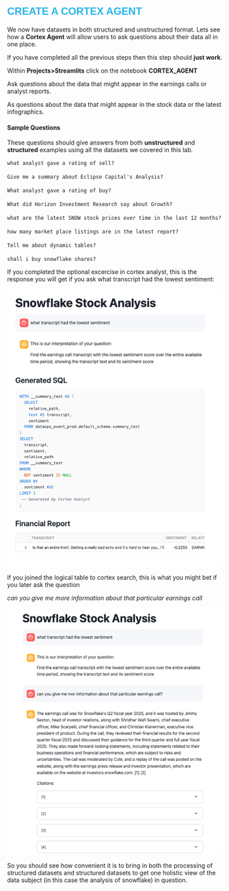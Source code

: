# <span style="color:#29B5E8; font-size:24px; font-family:Arial;;font-weight:bold">CREATE A CORTEX AGENT</span>


We now have datasets in both structured and unstructured format.  Lets see how a **Cortex Agent** will allow users to ask questions about their data all in one place.  

If you have completed all the previous steps then this step should **just work**.

Within **Projects>Streamlits** click on the notebook **CORTEX_AGENT**

Ask questions about the data that might appear in the earnings calls or analyst reports.

As questions about the data that might appear in the stock data or the latest infographics.


#### Sample Questions ####

These questions should give answers from both **unstructured** and **structured** examples using all the datasets we covered in this lab.

```
what analyst gave a rating of sell?

Give me a summary about Eclipse Capital's Analysis?

What analyst gave a rating of buy?

What did Horizon Investment Research say about Growth?

what are the latest SNOW stock prices over time in the last 12 months?

how many market place listings are in the latest report?

Tell me about dynamic tables?

shall i buy snowflake shares?

```

If you completed the optional excercise in cortex analyst, this is the response you will get if you ask what transcript had the lowest sentiment:

![alt text](assets/analyst/C010.png)


If you joined the logical table to cortex search, this is what you might bet if you later ask the question

*can you give me more information about that particular earnings call*

![alt text](assets/analyst/C011.png)


So you should see how convenient it is to bring in both the processing of structured datasets and structured datasets to get one holistic view of the data subject (in this case the analysis of snowflake) in question.



